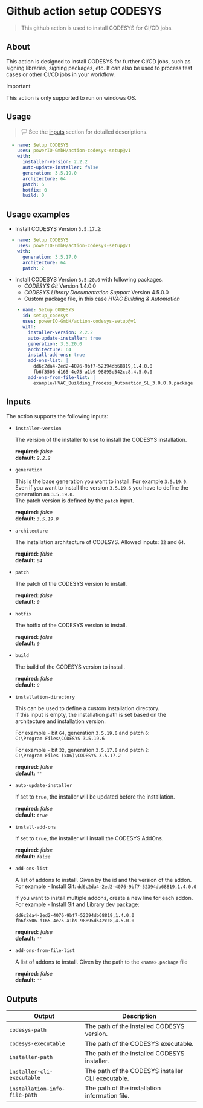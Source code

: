 # Github action setup CODESYS

> This github action is used to install CODESYS for CI/CD jobs.

## About

This action is designed to install CODESYS for further CI/CD jobs, such as signing libraries, signing packages, etc. 
It can also be used to process test cases or other CI/CD jobs in your workflow.

> [!IMPORTANT]  
> This action is only supported to run on windows OS.

## Usage

>:white_flag: See the [inputs](#inputs) section for detailed descriptions.

```yml
  - name: Setup CODESYS
    uses: powerIO-GmbH/action-codesys-setup@v1
    with:
      installer-version: 2.2.2
      auto-update-installer: false
      generation: 3.5.19.0
      architecture: 64
      patch: 6
      hotfix: 0
      build: 0 
```

## Usage examples

- Install CODESYS Version `3.5.17.2`:
```yml
  - name: Setup CODESYS
    uses: powerIO-GmbH/action-codesys-setup@v1
    with:
      generation: 3.5.17.0
      architecture: 64
      patch: 2
```

- Install CODESYS Version `3.5.20.0` with following packages.
  * _CODESYS Git_ Version 1.4.0.0
  * _CODESYS Library Documentation Support_ Version 4.5.0.0
  * Custom package file, in this case _HVAC Building & Automation_ 

```yml
    - name: Setup CODESYS
      id: setup_codesys
      uses: powerIO-GmbH/action-codesys-setup@v1
      with:
        installer-version: 2.2.2
        auto-update-installer: true
        generation: 3.5.20.0
        architecture: 64
        install-add-ons: true
        add-ons-list: |
          dd6c2da4-2ed2-4076-9bf7-52394db68819,1.4.0.0
          fb6f3506-d165-4e75-a1b9-98895d542cc8,4.5.0.0
        add-ons-from-file-list: |
          example/HVAC_Building_Process_Automation_SL_3.0.0.0.package
```

## Inputs

The action supports the following inputs:

- `installer-version`

  The version of the installer to use to install the CODESYS installation.

  **required:** *false*  
  **default:** *`2.2.2`* 

- `generation`

  This is the base generation you want to install. For example `3.5.19.0`.
  Even if you want to install the version `3.5.19.6` you have to define the generation as `3.5.19.0`.  
  The patch version is defined by the `patch` input.  

  **required:** *false*  
  **default:** *`3.5.19.0`* 

- `architecture`

  The installation architecture of CODESYS. Allowed inputs: `32` and `64`.

  **required:** *false*  
  **default:** *`64`* 

- `patch`

  The patch of the CODESYS version to install.

  **required:** *false*  
  **default:** *`0`* 

- `hotfix`

  The hotfix of the CODESYS version to install.

  **required:** *false*  
  **default:** *`0`* 

- `build`

  The build of the CODESYS version to install.

  **required:** *false*  
  **default:** *`0`* 

- `installation-directory`

  This can be used to define a custom installation directory.  
  If this input is empty, the installation path is set based on the architecture and installation version.  

  For example - bit `64`, generation `3.5.19.0` and patch `6`:  
  `C:\Program Files\CODESYS 3.5.19.6`

  For example - bit `32`, generation `3.5.17.0` and patch `2`:  
  `C:\Program Files (x86)\CODESYS 3.5.17.2`

  **required:** *false*  
  **default:** *`''`* 

- `auto-update-installer`

  If set to `true`, the installer will be updated before the installation.

  **required:** *false*  
  **default:** *`true`* 

- `install-add-ons`

  If set to `true`, the installer will install the CODESYS AddOns.

  **required:** *false*  
  **default:** *`false`* 

- `add-ons-list`

  A list of addons to install.
  Given by the id and the version of the addon.
  For example - Install Git: `dd6c2da4-2ed2-4076-9bf7-52394db68819,1.4.0.0`  

  If you want to install multiple addons, create a new line for each addon.  
  For example - Install Git and Library dev package:  
  ```
  dd6c2da4-2ed2-4076-9bf7-52394db68819,1.4.0.0
  fb6f3506-d165-4e75-a1b9-98895d542cc8,4.5.0.0
  ``` 

  **required:** *false*  
  **default:** *`''`* 

- `add-ons-from-file-list`

  A list of addons to install.
  Given by the path to the `<name>.package` file

  **required:** *false*  
  **default:** *`''`* 

## Outputs

| Output                        | Description                                       |
| ----------------------------- | ------------------------------------------------- |
| `codesys-path`                | The path of the installed CODESYS version.        |
| `codesys-executable`          | The path of the CODESYS executable.               |
| `installer-path`              | The path of the installed CODESYS installer.      |
| `installer-cli-executable`    | The path of the CODESYS installer CLI executable. |
| `installation-info-file-path` | The path of the installation information file.    |